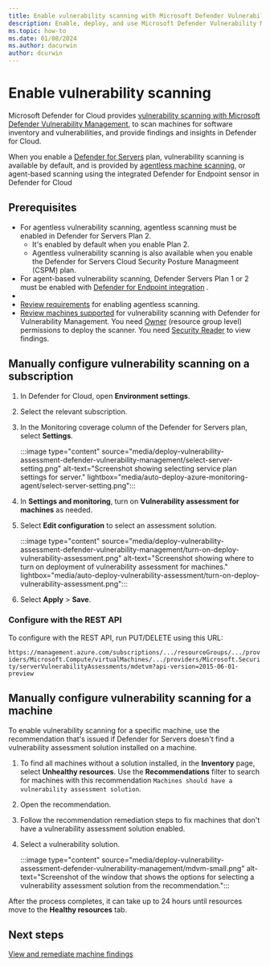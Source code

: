 ```yaml
---
title: Enable vulnerability scanning with Microsoft Defender Vulnerability Management
description: Enable, deploy, and use Microsoft Defender Vulnerability Management with Microsoft Defender for Cloud to discover weaknesses in your Azure and hybrid machines
ms.topic: how-to
ms.date: 01/08/2024
ms.author: dacurwin
author: dcurwin
---
```


# Enable vulnerability scanning

Microsoft Defender for Cloud provides [vulnerability scanning with Microsoft Defender Vulnerability Management](auto=deploy-vulnerability-assessment.md), to scan machines for software inventory and vulnerabilities, and provide findings and insights in Defender for Cloud.

When you enable a [Defender for Servers](defender-for-servers-overview.md) plan, vulnerability scanning is available by default, and is provided by [agentless machine scanning](concept-agentless-data-collection.md), or agent-based scanning using the integrated Defender for Endpoint sensor in Defender for Cloud

## Prerequisites

- For agentless vulnerability scanning, agentless scanning must be enabled in Defender for Servers Plan 2.
    - It's enabled by default when you enable Plan 2.
    - Agentless vulnerability scanning is also available when you enable the Defender for Servers Cloud Security Posture Managmeent (CSPM) plan.
- For agent-based vulnerability scanning, Defender Servers Plan 1 or 2 must be enabled with [Defender for Endpoint integration](integration-defender-for-endpoint.md) .
- 
- [Review requirements](enable-agentless-scanning-vms.md#prerequisites) for enabling agentless scanning.
- [Review machines supported](/defender/defender-endpoint/tvm-supported-os) for vulnerability scanning with Defender for Vulnerability Management.
You need [Owner](../role-based-access-control/built-in-roles.md#owner) (resource group level) permissions to deploy the scanner.
You need [Security Reader](../role-based-access-control/built-in-roles.md#security-reader) to view findings.

## Manually configure vulnerability scanning on a subscription

1. In Defender for Cloud, open **Environment settings**.
1. Select the relevant subscription.
1. In the Monitoring coverage column of the Defender for Servers plan, select **Settings**.

    :::image type="content" source="media/deploy-vulnerability-assessment-defender-vulnerability-management/select-server-setting.png" alt-text="Screenshot showing selecting service plan settings for server." lightbox="media/auto-deploy-azure-monitoring-agent/select-server-setting.png":::

1. In **Settings and monitoring**, turn on **Vulnerability assessment for machines** as needed.
1. Select **Edit configuration** to select an assessment solution.

    :::image type="content" source="media/deploy-vulnerability-assessment-defender-vulnerability-management/turn-on-deploy-vulnerability-assessment.png" alt-text="Screenshot showing where to turn on deployment of vulnerability assessment for machines." lightbox="media/auto-deploy-vulnerability-assessment/turn-on-deploy-vulnerability-assessment.png":::
1. Select **Apply** > **Save**.


### Configure with the REST API

To configure with the REST API,  run PUT/DELETE using this URL: 

`https://management.azure.com/subscriptions/.../resourceGroups/.../providers/Microsoft.Compute/virtualMachines/.../providers/Microsoft.Security/serverVulnerabilityAssessments/mdetvm?api-version=2015-06-01-preview`


## Manually configure vulnerability scanning for a machine

To enable vulnerability scanning for a specific machine, use the recommendation that's issued if Defender for Servers doesn't find a vulnerability assessment solution installed on a machine.

1. To find all machines without a solution installed, in the **Inventory** page, select **Unhealthy resources**. Use the **Recommendations** filter to search for machines with this recommendation `Machines should have a vulnerability assessment solution`.
1. Open the recommendation.
1. Follow the recommendation remediation steps to fix machines that don't have a vulnerability assessment solution enabled.
1. Select a vulnerability solution.

    :::image type="content" source="media/deploy-vulnerability-assessment-defender-vulnerability-management/mdvm-small.png" alt-text="Screenshot of the window that shows the options for selecting a vulnerability assessment solution from the recommendation.":::

After the process completes, it can take up to 24 hours until resources move to the **Healthy resources** tab.



## Next steps

[View and remediate machine findings](remediate-vulnerability-findings-vm.md)
